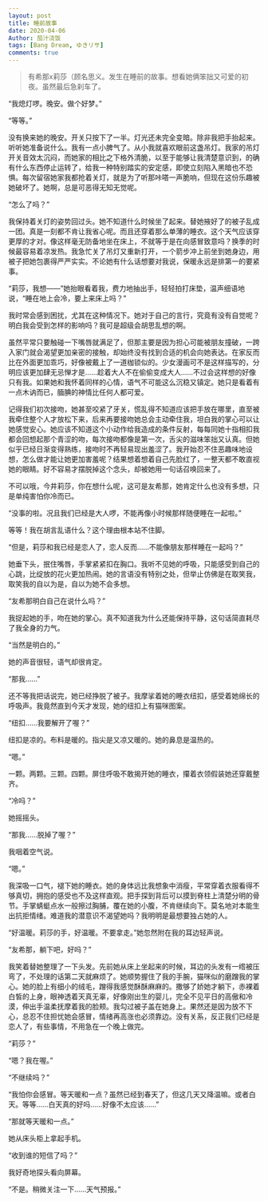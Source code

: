 ```yaml
---
layout: post
title: 睡前故事
date: 2020-04-06
Author: 茄汁浇饭 
tags: [Bang Dream, ゆきリサ]
comments: true
---
```


> 有希那x莉莎（顾名思义。发生在睡前的故事。想看她俩笨拙又可爱的初夜。虽然最后急刹车了。

“我熄灯啰。晚安。做个好梦。”

“等等。”

没有换来她的晚安。开关只按下了一半。灯光还未完全变暗。除非我把手抬起来。听听她准备说什么。我有一点小脾气了。从小我就喜欢眼前这盏吊灯。我家的吊灯开关音效太沉闷，而她家的相比之下格外清脆，以至于能够让我清楚意识到，的确有什么东西停止运转了，给我一种特别踏实的安定感，即使立刻陷入黑暗也不恐惧。每次留宿她家我都抢着关灯，就是为了听那咔嗒一声脆响，但现在这份乐趣被她破坏了。她啊，总是可恶得无知无觉呢。

“怎么了吗？”

我保持着关灯的姿势回过头。她不知道什么时候坐了起来。替她掖好了的被子乱成一团。真是一刻都不肯让我省心呢。而且还穿着那么单薄的睡衣。这个天气应该穿更厚的才对。像这样毫无防备地坐在床上，不就等于是在向感冒致意吗？换季的时候最容易着凉发热。我急忙关了吊灯又重新打开，一个箭步冲上前坐到她身边，用被子把她包裹得严严实实。不论她有什么话想要对我说，保暖永远是排第一的要紧事。

“莉莎，我想——”她抬眼看着我，费力地抽出手，轻轻拍打床垫，温声细语地说，“睡在地上会冷，要上来床上吗？”

我时常会感到困扰，尤其在这种情况下。她对于自己的言行，究竟有没有自觉呢？明白我会受到怎样的影响吗？我可是超级会胡思乱想的啊。

虽然平常只要触碰一下嘴唇就满足了，但那主要是因为担心可能被朋友撞破，一跨入家门就会渴望更加亲密的接触，却始终没有找到合适的机会向她表达。在家反而比在外面更加乖巧，好像被戴上了一道枷锁似的。少女漫画可不是这样描写的，分明应该更加肆无忌惮才是……趁着大人不在偷偷变成大人……不过会这样想的好像只有我。如果她和我怀着同样的心情，语气不可能这么沉稳又镇定。她只是看着有一点木讷而已，腼腆的神情比任何人都可爱。

记得我们初次接吻，她甚至咬紧了牙关，慌乱得不知道应该把手放在哪里，直至被我牵住整个人才放松下来，后来再要接吻她总会主动牵住我，坦白我的掌心可以让她感觉安心。她应该不知道这个小动作给我造成的条件反射，每每同她十指相扣我都会回想起那个青涩的吻，每次接吻都像是第一次，舌尖的滋味笨拙又认真。但她似乎已经日渐变得熟练，接吻时不再轻易现出羞涩了。我开始忍不住恶趣味地设想，怎么做才能让她更加害羞呢？结果想着想着自己先脸红了，一整天都不敢直视她的眼睛。好不容易才摆脱掉这个念头，却被她用一句话召唤回来了。

不可以哦，今井莉莎，你在想什么呢，这可是友希那，她肯定什么也没有多想，只是单纯害怕你冷而已。

“没事的啦。况且我们已经是大人啰，不能再像小时候那样随便睡在一起啦。”

等等！我在胡言乱语什么？这个理由根本站不住脚。

“但是，莉莎和我已经是恋人了，恋人反而……不能像朋友那样睡在一起吗？”

她垂下头，抿住嘴唇，手掌紧紧扣在胸口。我听不见她的呼吸，只能感受到自己的心跳，比绽放的花火更加热闹。她的言语没有特别之处，但举止仿佛是在取笑我，取笑我的自以为是，自以为她不会多想。

“友希那明白自己在说什么吗？”

我捉起她的手，吻在她的掌心。真不知道我为什么还能保持平静，这句话简直耗尽了我全身的力气。

“当然是明白的。”

她的声音很轻，语气却很肯定。

“那我……”

还不等我把话说完，她已经挣脱了被子。我摩挲着她的睡衣纽扣，感受着她绵长的呼吸声。我竟然直到今天才发现，她的纽扣上有猫咪图案。

“纽扣……我要解开了喔？”

纽扣是凉的。布料是暖的。指尖是又凉又暖的。她的鼻息是温热的。

“嗯。”

一颗。两颗。三颗。四颗。屏住呼吸不敢揭开她的睡衣，攥着衣领假装她还穿戴整齐。

“冷吗？”

她摇摇头。

“那我……脱掉了喔？”

我咽着空气说。

“嗯。”

我深吸一口气，褪下她的睡衣。她的身体远比我想象中消瘦，平常穿着衣服看得不够真切，拥抱的感受也不及这样直观。把手探到背后可以摸到脊柱上清楚分明的骨节。手掌蜻蜓点水一般擦过胸脯，覆在她的小腹，不肯继续向下。莫名地对本能生出抗拒情绪。难道我的潜意识不渴望她吗？我明明是最想要独占她的人。

“好温暖。莉莎的手，好温暖。不要拿走。”她忽然附在我的耳边轻声说。

“友希那，躺下吧，好吗？”

我笑着替她整理了一下头发。先前她从床上坐起来的时候，耳边的头发有一绺被压弯了，不处理的话第二天就麻烦了。她顺势握住了我的手腕，猫咪似的磨蹭我的掌心。她的脸上有细小的绒毛，蹭得我感觉酥酥麻麻的。撒够了娇她才躺下，赤裸着白皙的上身，眼神透着天真无辜，好像刚出生的婴儿，完全不见平日的高傲和冷漠，伸出手温柔抚摩着我的脸颊。我勾过被子盖在她身上。果然还是因为放不下心，总忍不住担忧她会感冒，情绪再高涨也必须靠边。没有关系，反正我们已经是恋人了，有些事情，不用急在一个晚上做完。

“莉莎？”

“嗯？我在喔。”

“不继续吗？”

“我怕你会感冒。等天暖和一点？虽然已经到春天了，但这几天又降温嘛。或者白天。等等……白天真的好吗……好像不太应该……”

“那就等天暖和一点。”

她从床头柜上拿起手机。

“收到谁的短信了吗？”

我好奇地探头看向屏幕。

“不是。稍微关注一下……天气预报。”
